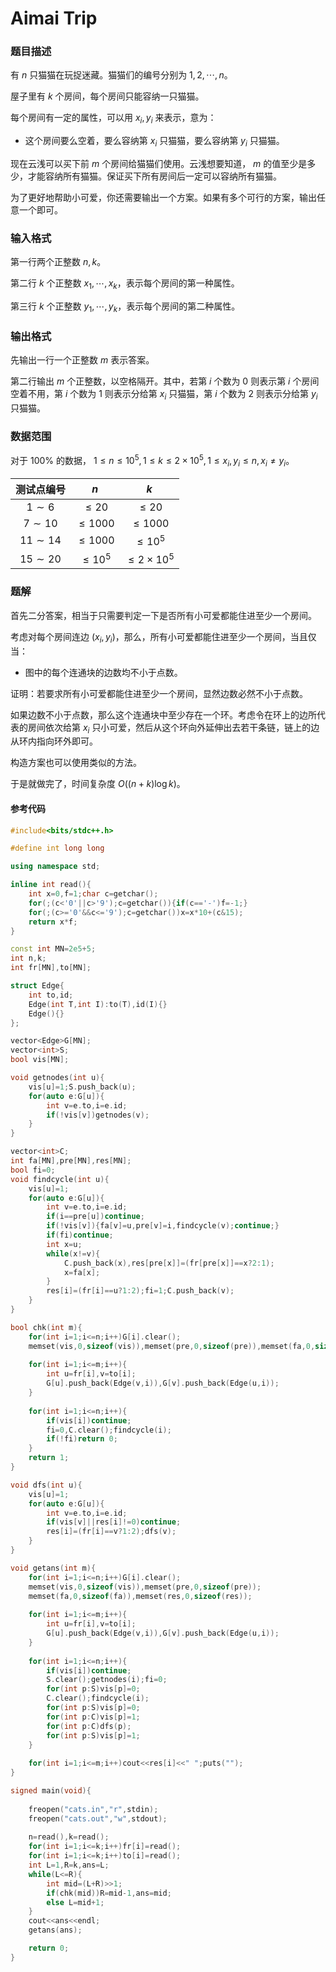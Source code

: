 # Aimai Trip

### 题目描述
有 $n$ 只猫猫在玩捉迷藏。猫猫们的编号分别为 $1,2,\cdots,n$。

屋子里有 $k$ 个房间，每个房间只能容纳一只猫猫。

每个房间有一定的属性，可以用 $x_i,y_i$ 来表示，意为：

*   这个房间要么空着，要么容纳第 $x_i$ 只猫猫，要么容纳第 $y_i$ 只猫猫。

现在云浅可以买下前 $m$ 个房间给猫猫们使用。云浅想要知道， $m$ 的值至少是多少，才能容纳所有猫猫。保证买下所有房间后一定可以容纳所有猫猫。

为了更好地帮助小可爱，你还需要输出一个方案。如果有多个可行的方案，输出任意一个即可。

### 输入格式

第一行两个正整数 $n,k$。

第二行 $k$ 个正整数 $x_1,\cdots,x_k$，表示每个房间的第一种属性。

第三行 $k$ 个正整数 $y_1,\cdots,y_k$，表示每个房间的第二种属性。

### 输出格式

先输出一行一个正整数 $m$ 表示答案。

第二行输出 $m$ 个正整数，以空格隔开。其中，若第 $i$ 个数为 $0$ 则表示第 $i$ 个房间空着不用，第 $i$ 个数为 $1$ 则表示分给第 $x_i$ 只猫猫，第 $i$ 个数为 $2$ 则表示分给第 $y_i$ 只猫猫。

### 数据范围

对于 $100\%$ 的数据， $1\le n \le 10^5,1\le k\le 2\times 10^5,1\le x_i,y_i\le n,x_i\neq y_i$。

| 测试点编号 | $n$ | $k$ |
| :-: | :-: | :-: |
| $1\sim 6$ | $\le 20$ | $\le 20$ |
| $7\sim 10$ | $\le 1000$ | $\le 1000$ |
| $11\sim 14$ | $\le 1000$ | $\le 10^5$ |
| $15\sim 20$ | $\le 10^5$ | $\le 2\times 10^5$ |

<div style="page-break-after: always"></div>

### 题解
首先二分答案，相当于只需要判定一下是否所有小可爱都能住进至少一个房间。

考虑对每个房间连边 $(x_i,y_i)$，那么，所有小可爱都能住进至少一个房间，当且仅当：

*   图中的每个连通块的边数均不小于点数。

证明：若要求所有小可爱都能住进至少一个房间，显然边数必然不小于点数。

如果边数不小于点数，那么这个连通块中至少存在一个环。考虑令在环上的边所代表的房间依次给第 $x_i$ 只小可爱，然后从这个环向外延伸出去若干条链，链上的边从环内指向环外即可。

构造方案也可以使用类似的方法。

于是就做完了，时间复杂度 $O((n+k)\log k)$。


#### 参考代码

```cpp
#include<bits/stdc++.h>

#define int long long

using namespace std;

inline int read(){
	int x=0,f=1;char c=getchar();
	for(;(c<'0'||c>'9');c=getchar()){if(c=='-')f=-1;}
	for(;(c>='0'&&c<='9');c=getchar())x=x*10+(c&15);
	return x*f;
}

const int MN=2e5+5;
int n,k;
int fr[MN],to[MN];

struct Edge{
	int to,id;
	Edge(int T,int I):to(T),id(I){}
	Edge(){}
};

vector<Edge>G[MN];
vector<int>S;
bool vis[MN];

void getnodes(int u){
	vis[u]=1;S.push_back(u);
	for(auto e:G[u]){
		int v=e.to,i=e.id;
		if(!vis[v])getnodes(v);
	}
}

vector<int>C;
int fa[MN],pre[MN],res[MN];
bool fi=0;
void findcycle(int u){
	vis[u]=1;
	for(auto e:G[u]){
		int v=e.to,i=e.id;
		if(i==pre[u])continue;
		if(!vis[v]){fa[v]=u,pre[v]=i,findcycle(v);continue;}
		if(fi)continue;
		int x=u;
		while(x!=v){
			C.push_back(x),res[pre[x]]=(fr[pre[x]]==x?2:1);
			x=fa[x];
		}
		res[i]=(fr[i]==u?1:2);fi=1;C.push_back(v);
	}
}

bool chk(int m){
	for(int i=1;i<=n;i++)G[i].clear();
	memset(vis,0,sizeof(vis)),memset(pre,0,sizeof(pre)),memset(fa,0,sizeof(fa));
	
	for(int i=1;i<=m;i++){
		int u=fr[i],v=to[i];
		G[u].push_back(Edge(v,i)),G[v].push_back(Edge(u,i));
	}
	
	for(int i=1;i<=n;i++){
		if(vis[i])continue;
		fi=0,C.clear();findcycle(i);
		if(!fi)return 0;
	}
	return 1;
}

void dfs(int u){
	vis[u]=1;
	for(auto e:G[u]){
		int v=e.to,i=e.id;
		if(vis[v]||res[i]!=0)continue;
		res[i]=(fr[i]==v?1:2);dfs(v);
	}
}

void getans(int m){
	for(int i=1;i<=n;i++)G[i].clear();
	memset(vis,0,sizeof(vis)),memset(pre,0,sizeof(pre));
	memset(fa,0,sizeof(fa)),memset(res,0,sizeof(res));
	
	for(int i=1;i<=m;i++){
		int u=fr[i],v=to[i];
		G[u].push_back(Edge(v,i)),G[v].push_back(Edge(u,i));
	}
	
	for(int i=1;i<=n;i++){
		if(vis[i])continue;
		S.clear();getnodes(i);fi=0;
		for(int p:S)vis[p]=0;
		C.clear();findcycle(i);
		for(int p:S)vis[p]=0;
		for(int p:C)vis[p]=1;
		for(int p:C)dfs(p);
		for(int p:S)vis[p]=1;
	}
	
	for(int i=1;i<=m;i++)cout<<res[i]<<" ";puts("");
}

signed main(void){
	
	freopen("cats.in","r",stdin);
	freopen("cats.out","w",stdout);
	
	n=read(),k=read();
	for(int i=1;i<=k;i++)fr[i]=read();
	for(int i=1;i<=k;i++)to[i]=read();
	int L=1,R=k,ans=L;
	while(L<=R){
		int mid=(L+R)>>1;
		if(chk(mid))R=mid-1,ans=mid;
		else L=mid+1;
	}
	cout<<ans<<endl;
	getans(ans);

	return 0;
}
```

<div style="page-break-after: always"></div>
